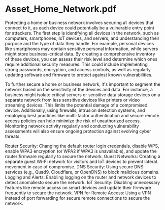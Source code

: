 # Asset_Home_Network.pdf

Protecting a home or business network involves securing all devices that connect to it, as each device could potentially be a vulnerable entry point for attackers. The first step is identifying all devices in the network, such as computers, smartphones, IoT devices, and servers, and understanding their purpose and the type of data they handle. For example, personal devices like smartphones may contain sensitive personal information, while servers might store business-critical data. By creating a comprehensive inventory of these devices, you can assess their risk level and determine which ones require additional security measures. This could include implementing strong passwords, encryption, and access controls, as well as regularly updating software and firmware to protect against known vulnerabilities.

To further secure a home or business network, it's important to segment the network based on the sensitivity of the devices and data. For instance, a business might isolate critical servers or sensitive data storage devices on a separate network from less sensitive devices like printers or video streaming devices. This limits the potential damage of a compromised device. Additionally, using firewalls, intrusion detection systems, and employing best practices like multi-factor authentication and secure remote access policies can help minimize the risk of unauthorized access. Monitoring network activity regularly and conducting vulnerability assessments will also ensure ongoing protection against evolving cyber threats.


Router Security: 
Changing the default router login credentials, disable WPS, enable WPA3 encryption (or WPA2 if WPA3 is unavailable), and update the router firmware regularly to secure the network.
Guest Networks: 
Creating a separate guest Wi-Fi network for visitors and IoT devices to prevent lateral movement in case of compromise.
DNS Security: 
Using secure DNS services (e.g., Quad9, Cloudflare, or OpenDNS) to block malicious domains.
Logging and Alerts: 
Enabling logging on the router and network devices to detect anomaliesto secure the network.
IoT Security: 
Disabling unnecessary features like remote access on smart devices and update their firmware frequently to secure the network.
VPN for Remote Access: 
Using a VPN instead of port forwarding for secure remote connections to secure the network.








